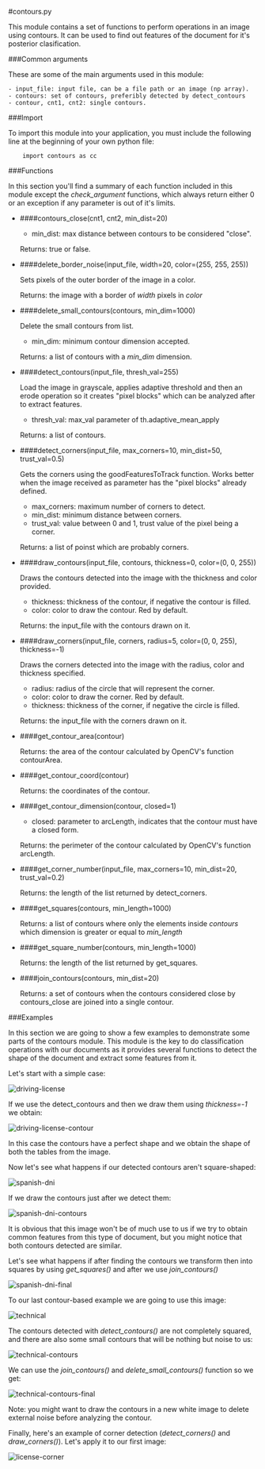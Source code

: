 #contours.py

This module contains a set of functions to perform operations in an image using contours.
It can be used to find out features of the document for it's posterior clasification.


###Common arguments

These are some of the main arguments used in this module:

    - input_file: input file, can be a file path or an image (np array).
    - contours: set of contours, preferibly detected by detect_contours
    - contour, cnt1, cnt2: single contours.


###Import

To import this module into your application, you must include the following
line at the beginning of your own python file:

        import contours as cc


###Functions

In this section you'll find a summary of each function included in this module
except the *check_argument* functions, which always return either 0 or an
exception if any parameter is out of it's limits.


- ####contours_close(cnt1, cnt2, min_dist=20)

    - min_dist: max distance between contours to be considered "close".

    Returns: true or false.


- ####delete_border_noise(input_file, width=20, color=(255, 255, 255))

    Sets pixels of the outer border of the image in a color.

    Returns: the image with a border of *width* pixels in *color*


- ####delete_small_contours(contours, min_dim=1000)

    Delete the small contours from list.

    - min_dim: minimum contour dimension accepted.

    Returns: a list of contours with a *min_dim* dimension.


- ####detect_contours(input_file, thresh_val=255)

    Load the image in grayscale, applies adaptive threshold and then an erode operation
    so it creates "pixel blocks" which can be analyzed after to extract features.

    - thresh_val: max_val parameter of th.adaptive_mean_apply

    Returns: a list of contours.


- ####detect_corners(input_file, max_corners=10, min_dist=50, trust_val=0.5)

    Gets the corners using the goodFeaturesToTrack function. Works better when the image
    received as parameter has the "pixel blocks" already defined.

    - max_corners: maximum number of corners to detect.
    - min_dist: minimum distance between corners.
    - trust_val: value between 0 and 1, trust value of the pixel being a corner.

    Returns: a list of poinst which are probably corners.


- ####draw_contours(input_file, contours, thickness=0, color=(0, 0, 255))

    Draws the contours detected into the image with the thickness and color provided.

    - thickness: thickness of the contour, if negative the contour is filled.
    - color: color to draw the contour. Red by default.

    Returns: the input_file with the contours drawn on it.


- ####draw_corners(input_file, corners, radius=5, color=(0, 0, 255), thickness=-1)

    Draws the corners detected into the image with the radius, color and thickness specified.

    - radius: radius of the circle that will represent the corner.
    - color: color to draw the corner. Red by default.
    - thickness: thickness of the corner, if negative the circle is filled.

    Returns: the input_file with the corners drawn on it.


- ####get_contour_area(contour)

    Returns: the area of the contour calculated by OpenCV's function contourArea.


- ####get_contour_coord(contour)

    Returns: the coordinates of the contour.


- ####get_contour_dimension(contour, closed=1)

    - closed: parameter to arcLength, indicates that the contour must have a closed form.

    Returns: the perimeter of the contour calculated by OpenCV's function arcLength.


- ####get_corner_number(input_file, max_corners=10, min_dist=20, trust_val=0.2)

    Returns: the length of the list returned by detect_corners.


- ####get_squares(contours, min_length=1000)

    Returns: a list of contours where only the elements inside *contours* which dimension
    is greater or equal to *min_length*


- ####get_square_number(contours, min_length=1000)

    Returns: the length of the list returned by get_squares.


- ####join_contours(contours, min_dist=20)

    Returns: a set of contours when the contours considered close by contours_close are
    joined into a single contour.


###Examples

In this section we are going to show a few examples to demonstrate some parts of the contours module. This module is the key to do classification operations with our documents as it provides several functions to detect the shape of the document and extract some features from it.

Let's start with a simple case:

![driving-license](../../resources/license.png)

If we use the detect_contours and then we draw them using *thickness=-1* we obtain:

![driving-license-contour](../../resources/license-contour-output.png)

In this case the contours have a perfect shape and we obtain the shape of both the tables from the image.


Now let's see what happens if our detected contours aren't square-shaped:

![spanish-dni](../../resources/dni.png)

If we draw the contours just after we detect them:

![spanish-dni-contours](../../resources/dni-contour-output.png)

It is obvious that this image won't be of much use to us if we try to obtain common features from this type of document, but you might notice that both contours detected are similar.

Let's see what happens if after finding the contours we transform then into squares by using *get_squares()* and after we use *join_contours()*

![spanish-dni-final](../../resources/dni-contour-refined.png)


To our last contour-based example we are going to use this image:

![technical](../../resources/technical.png)

The contours detected with *detect_contours()* are not completely squared, and there are also some small contours that will be nothing but noise to us:

![technical-contours](../../resources/technical-contour-output.png)

We can use the *join_contours()* and *delete_small_contours()* function so we get:

![technical-contours-final](../../resources/technical-contour-refined.png)

Note: you might want to draw the contours in a new white image to delete external noise before analyzing the contour.


Finally, here's an example of corner detection (*detect_corners()* and *draw_corners()*). Let's apply it to our first image:

![license-corner](../../resources/license-corner-output.png)
